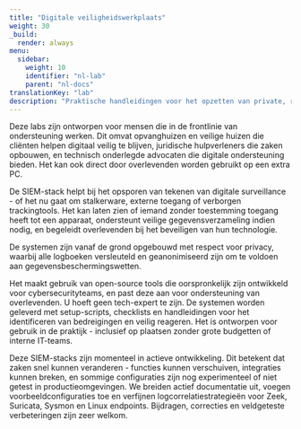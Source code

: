 ```yaml
---
title: "Digitale veiligheidswerkplaats"
weight: 30
_build:
  render: always
menu:
  sidebar:
    weight: 10
    identifier: "nl-lab"
    parent: "nl-docs"
translationKey: "lab"
description: "Praktische handleidingen voor het opzetten van private, resilient tools in opvangcentra of gemeenschapsruimtes."
---
```


Deze labs zijn ontworpen voor mensen die in de frontlinie van ondersteuning werken. Dit omvat opvanghuizen en veilige huizen die cliënten helpen digitaal veilig te blijven, juridische hulpverleners die zaken opbouwen, en technisch onderlegde advocaten die digitale ondersteuning bieden. Het kan ook direct door overlevenden worden gebruikt op een extra PC.

De SIEM-stack helpt bij het opsporen van tekenen van digitale surveillance - of het nu gaat om stalkerware, externe toegang of verborgen trackingtools. Het kan laten zien of iemand zonder toestemming toegang heeft tot een apparaat, ondersteunt veilige gegevensverzameling indien nodig, en begeleidt overlevenden bij het beveiligen van hun technologie.

De systemen zijn vanaf de grond opgebouwd met respect voor privacy, waarbij alle logboeken versleuteld en geanonimiseerd zijn om te voldoen aan gegevensbeschermingswetten.

Het maakt gebruik van open-source tools die oorspronkelijk zijn ontwikkeld voor cybersecurityteams, en past deze aan voor ondersteuning van overlevenden. U hoeft geen tech-expert te zijn. De systemen worden geleverd met setup-scripts, checklists en handleidingen voor het identificeren van bedreigingen en veilig reageren. Het is ontworpen voor gebruik in de praktijk - inclusief op plaatsen zonder grote budgetten of interne IT-teams.

Deze SIEM-stacks zijn momenteel in actieve ontwikkeling. Dit betekent dat zaken snel kunnen veranderen - functies kunnen verschuiven, integraties kunnen breken, en sommige configuraties zijn nog experimenteel of niet getest in productieomgevingen. We breiden actief documentatie uit, voegen voorbeeldconfiguraties toe en verfijnen logcorrelatiestrategieën voor Zeek, Suricata, Sysmon en Linux endpoints. Bijdragen, correcties en veldgeteste verbeteringen zijn zeer welkom.
